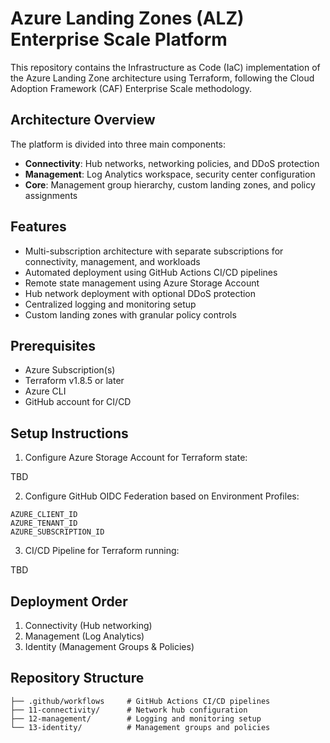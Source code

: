 # Azure Landing Zones (ALZ) Enterprise Scale Platform
This repository contains the Infrastructure as Code (IaC) implementation of the Azure Landing Zone architecture using Terraform, following the Cloud Adoption Framework (CAF) Enterprise Scale methodology.
## Architecture Overview
The platform is divided into three main components:
- **Connectivity**: Hub networks, networking policies, and DDoS protection
- **Management**: Log Analytics workspace, security center configuration
- **Core**: Management group hierarchy, custom landing zones, and policy assignments
## Features
- Multi-subscription architecture with separate subscriptions for connectivity, management, and workloads
- Automated deployment using GitHub Actions CI/CD pipelines
- Remote state management using Azure Storage Account
- Hub network deployment with optional DDoS protection
- Centralized logging and monitoring setup
- Custom landing zones with granular policy controls
## Prerequisites
- Azure Subscription(s)
- Terraform v1.8.5 or later
- Azure CLI
- GitHub account for CI/CD
## Setup Instructions
1. Configure Azure Storage Account for Terraform state:

TBD

2. Configure GitHub OIDC Federation based on Environment Profiles:
```
AZURE_CLIENT_ID
AZURE_TENANT_ID
AZURE_SUBSCRIPTION_ID
```
3. CI/CD Pipeline for Terraform running:

TBD

## Deployment Order
1. Connectivity (Hub networking)
2. Management (Log Analytics)
3. Identity (Management Groups & Policies)



## Repository Structure
```
├── .github/workflows     # GitHub Actions CI/CD pipelines
├── 11-connectivity/      # Network hub configuration
├── 12-management/        # Logging and monitoring setup
└── 13-identity/          # Management groups and policies
```
